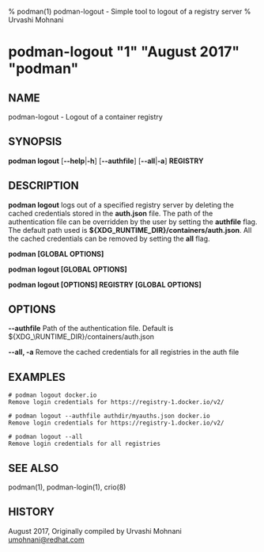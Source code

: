 % podman(1) podman-logout - Simple tool to logout of a registry server
% Urvashi Mohnani
# podman-logout "1" "August 2017" "podman"

## NAME
podman\-logout - Logout of a container registry

## SYNOPSIS
**podman logout**
[**--help**|**-h**]
[**--authfile**]
[**--all**|**-a**]
**REGISTRY**

## DESCRIPTION
**podman logout** logs out of a specified registry server by deleting the cached credentials
stored in the **auth.json** file. The path of the authentication file can be overridden by the user by setting the **authfile** flag.
The default path used is **${XDG\_RUNTIME_DIR}/containers/auth.json**.
All the cached credentials can be removed by setting the **all** flag.

**podman [GLOBAL OPTIONS]**

**podman logout [GLOBAL OPTIONS]**

**podman logout [OPTIONS] REGISTRY [GLOBAL OPTIONS]**

## OPTIONS

**--authfile**
Path of the authentication file. Default is ${XDG_\RUNTIME\_DIR}/containers/auth.json

**--all, -a**
Remove the cached credentials for all registries in the auth file

## EXAMPLES

```
# podman logout docker.io
Remove login credentials for https://registry-1.docker.io/v2/
```

```
# podman logout --authfile authdir/myauths.json docker.io
Remove login credentials for https://registry-1.docker.io/v2/
```

```
# podman logout --all
Remove login credentials for all registries
```

## SEE ALSO
podman(1), podman-login(1), crio(8)

## HISTORY
August 2017, Originally compiled by Urvashi Mohnani <umohnani@redhat.com>
